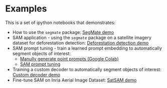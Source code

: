 # Examples

This is a set of ipython notebooks that demonstrates:
* How to use the `segmate` package: [SegMate demo](./segmate_demo.ipynb)
* SAM application - using the `segmate` package on a satellite imagery dataset for deforestation detection: [Deforestation detection demo](./deforestation_detection.ipynb)
* SAM prompt tuning - train a learned prompt embedding to automatically segment objects of interest:
  * [Manully generate point prompts (Google Colab)](./create_prompts.ipynb)
  * [SAM prompt tuning](./sam_prompt_tuning.ipynb)
* Training a custom decoder to automatically segment objects of interest: [Custom decoder demo](./custom_decoder.ipynb)
* Fine-tune SAM on Inria Aerial Image Dataset: [SatSAM demo](./SatSAM.ipynb)
